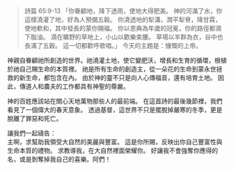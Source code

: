 > 詩篇 65:9-13
「你眷顧地，降下透雨，使地大得肥美。 神的河滿了水，你這樣澆灌了地，好為人預備五穀。 你澆透地的犁溝，潤平犁脊，降甘霖，使地軟和，其中發長的蒙你賜福。 你以恩典為年歲的冠冕，你的路徑都滴下脂油。 滴在曠野的草地上，小山以歡樂束腰。 草場以羊群為衣，谷中也長滿了五穀。 這一切都歡呼歌唱。」
今天的主題是：慷慨的上帝。

神親自眷顧祂所創造的世界。祂澆灌土地，使它變肥沃，增長和生育的循環，根植於祂自己賜生命的本質裡。 祂是所有生命的創造主，從一朵花的生命到蒙永世拯救的新生命，都包含在內。 由於神的靈不只是向人心傳福音，還有培育土地。 因此，傳道人和農夫的工作都具有神聖的尊嚴。

神的百姓應該站在關心天地萬物那些人的最前端。 在這首詩的最後幾節裡，我們看見了一個偉大的春天意象。 透過基督，這世界不只是擺脫掉嚴寒的冬季，更是脫離了罪惡和死亡。

讓我們一起禱告：  
主啊，求幫助我領受大自然的美麗與豐富。 這是你所賜，反映出你自己豐富性與生命本質的禮物。 求教導我，在大自然裡面榮耀你。 好讓我不會強奪你應得的名，或是剝奪掉我自己的喜樂。阿們！
